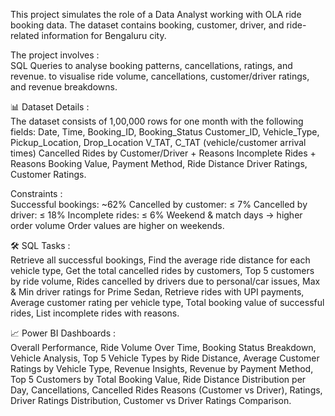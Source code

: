 This project simulates the role of a Data Analyst working with OLA ride booking data. The dataset contains booking, customer, driver, and ride-related information for Bengaluru city.

The project involves :        
SQL Queries to analyse booking patterns, cancellations, ratings, and revenue.
to visualise ride volume, cancellations, customer/driver ratings, and revenue breakdowns.

📊 Dataset Details :       
The dataset consists of 1,00,000 rows for one month with the following fields:
Date, Time, Booking_ID, Booking_Status
Customer_ID, Vehicle_Type, Pickup_Location, Drop_Location
V_TAT, C_TAT (vehicle/customer arrival times)
Cancelled Rides by Customer/Driver + Reasons
Incomplete Rides + Reasons
Booking Value, Payment Method, Ride Distance
Driver Ratings, Customer Ratings.

Constraints :       
Successful bookings: ~62%
Cancelled by customer: ≤ 7%
Cancelled by driver: ≤ 18%
Incomplete rides: ≤ 6%
Weekend & match days → higher order volume
Order values are higher on weekends.

🛠 SQL Tasks :       
Retrieve all successful bookings,
Find the average ride distance for each vehicle type,
Get the total cancelled rides by customers,
Top 5 customers by ride volume,
Rides cancelled by drivers due to personal/car issues,
Max & Min driver ratings for Prime Sedan,
Retrieve rides with UPI payments,
Average customer rating per vehicle type,
Total booking value of successful rides,
List incomplete rides with reasons.

📈 Power BI Dashboards :       
Overall Performance,
Ride Volume Over Time,
Booking Status Breakdown,
Vehicle Analysis,
Top 5 Vehicle Types by Ride Distance,
Average Customer Ratings by Vehicle Type,
Revenue Insights,
Revenue by Payment Method,
Top 5 Customers by Total Booking Value,
Ride Distance Distribution per Day,
Cancellations,
Cancelled Rides Reasons (Customer vs Driver),
Ratings,
Driver Ratings Distribution,
Customer vs Driver Ratings Comparison.

